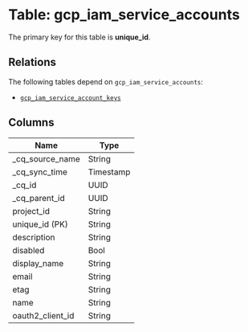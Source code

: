 # Table: gcp_iam_service_accounts



The primary key for this table is **unique_id**.

## Relations
The following tables depend on `gcp_iam_service_accounts`:
  - [`gcp_iam_service_account_keys`](gcp_iam_service_account_keys.md)

## Columns
| Name          | Type          |
| ------------- | ------------- |
|_cq_source_name|String|
|_cq_sync_time|Timestamp|
|_cq_id|UUID|
|_cq_parent_id|UUID|
|project_id|String|
|unique_id (PK)|String|
|description|String|
|disabled|Bool|
|display_name|String|
|email|String|
|etag|String|
|name|String|
|oauth2_client_id|String|
